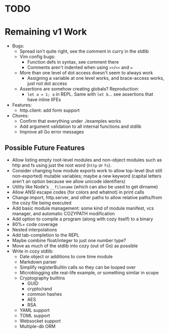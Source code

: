 # TODO

# Remaining v1 Work

* Bugs:
    * Spread isn't quite right, see the comment in curry in the stdlib
    * Vim config bugs:
        * Function defs in syntax, see comment there
        * Comments aren't indented when using `>>`/`<<` and `=`
    * More than one level of dot access doesn't seem to always work
        * Assigning a variable at one level works, and brace-access works, just
            not dot access
    * Assertions are somehow creating globals? Reproduction:
        * `let a = 1; a` in REPL. Same with `let b`... see assertions that have
          inline IIFEs
* Features:
    * http.client: add form support
* Chores:
    * Confirm that everything under ./examples works
    * Add argument validation to all internal functions and stdlib
    * Improve all Go error messages

## Possible Future Features

* Allow listing empty root-level modules and non-object modules such as http and
    fs using just the root word (`http` or `fs`).
* Consider changing how module exports work to allow top-level (but still
    non-exported) mutable variables; maybe a new keyword (capital letters aren't
    an option because we allow unicode identifiers)
* Utility like Node's `__filename` (which can also be used to get dirname)
* Allow ANSI escape codes (for colors and whatnot) in print calls
* Change import, http.server, and other paths to allow relative paths/from the
    cozy file being executed
* Add basic module management: some kind of module manifest, vcs manager, and
    automatic COZYPATH modification
* Add option to compile a program (along with cozy itself) to a binary
* 80%+ code coverage
* Nested interpolations
* Add tab-completion to the REPL
* Maybe combine float/integer to just one number type?
* Move as much of the stdlib into cozy (out of Go) as possible
* Write in cozy stdlib:
    * Date object or additions to core time module
    * Markdown parser
    * Simplify registerBuiltin calls so they can be looped over
    * Microblogging site real-life example, or something similar in scope
    * Cryptography builtins
        * GUID
        * crypto/rand
        * common hashes
        * AES
        * RSA
    * YAML support
    * TOML support
    * Websocket support
    * Multiple-db ORM

